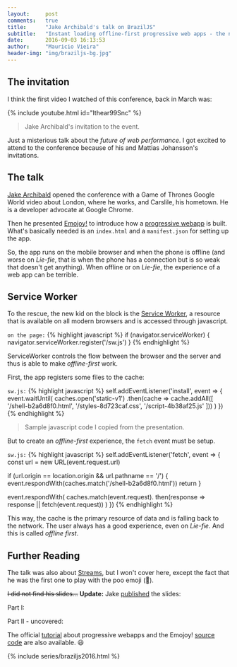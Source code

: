 ```yaml
---
layout:     post
comments:   true
title:      "Jake Archibald's talk on BrazilJS"
subtitle:   "Instant loading offline-first progressive web apps - the next generation - part II uncovered "
date:       2016-09-03 16:13:53
author:     "Mauricio Vieira"
header-img: "img/braziljs-bg.jpg"
---
```


<h2 class="section-heading">The invitation</h2>

I think the first video I watched of this conference, back in March was:

{% include youtube.html id="lthear99Snc" %}

<blockquote>Jake Archibald's invitation to the event.</blockquote>

Just a misterious talk about the _future of web performance_. I got excited to attend to the conference because of his and Mattias Johansson's invitations. 

<h2 class="section-heading">The talk</h2>

[Jake Archibald](https://jakearchibald.com) opened the conference with a Game of Thrones Google World video about London, where he works, and Carslile, his hometown. He is a developer advocate at Google Chrome.

Then he presented [Emojoy!](http://jakearchibald-gcm.appspot.com) to introduce how a [progressive webapp](https://developers.google.com/web/progressive-web-apps/) is built. What's basically needed is an <code>index.html</code> and a <code>manifest.json</code> for setting up the app.

So, the app runs on the mobile browser and when the phone is offline (and worse on _Lie-fie_, that is when the phone has a connection but is so weak that doesn't get anything). When offline or on _Lie-fie_, the experience of a web app can be terrible.

<h2 class="section-heading">Service Worker</h2>

To the rescue, the new kid on the block is the [Service Worker](http://www.html5rocks.com/en/tutorials/service-worker/introduction/), a resource that is available on all modern browsers and is accessed through javascript.

<code>on the page:</code>
{% highlight javascript %}
if (navigator.serviceWorker) {
  navigator.serviceWorker.register('/sw.js')
}
{% endhighlight %}

ServiceWorker controls the flow between the browser and the server and thus is able to make _offline-first_ work.

First, the app registers some files to the cache:

<code>sw.js:</code>
{% highlight javascript %}
self.addEventListener('install', event => {
  event.waitUntil(
    caches.open('static-v1')
      .then(cache => cache.addAll([
        '/shell-b2a6d8f0.html',
        '/styles-8d723caf.css',
        '/script-4b38af25.js'
      ]))
  )
})
{% endhighlight %}
<blockquote>Sample javascript code I copied from the presentation.</blockquote>

But to create an _offline-first_ experience, the <code>fetch</code> event must be setup.

<code>sw.js:</code>
{% highlight javascript %}
self.addEventListener('fetch', event => {
  const url = new URL(event.request.url)

  if (url.origin == location.origin && url.pathname == '/') {
    event.respondWith(caches.match('/shell-b2a6d8f0.html'))
    return
  }

  event.respondWith(
    caches.match(event.request).
      then(response => response || fetch(event.request))
  )
})
{% endhighlight %}

This way, the cache is the primary resource of data and is falling back to the network. The user always has a good experience, even on _Lie-fie_. And this is called _offline first_.

<h2 class="section-heading">Further Reading</h2>

The talk was also about [Streams](https://jakearchibald.com/2016/streams-ftw/), but I won't cover here, except the fact that he was the first one to play with the poo emoji (💩).

<s>I did not find his slides...</s> <b>Update:</b> Jake [published](https://twitter.com/jaffathecake/status/772211953460707328) the slides:

Part I:
<script async class="speakerdeck-embed" data-id="f3406bb4c82744738ede2f3d2ab1bb74" data-ratio="1.77777777777778" src="//speakerdeck.com/assets/embed.js"></script>

Part II - uncovered:
<script async class="speakerdeck-embed" data-id="ef3764c11dbf4091b1bcaf2750f9372b" data-ratio="1.77777777777778" src="//speakerdeck.com/assets/embed.js"></script>

The official [tutorial](https://developers.google.com/web/fundamentals/getting-started/) about progressive webapps and the Emojoy! [source code](https://github.com/jakearchibald/emojoy/) are also available. 😃

{% include series/braziljs2016.html %}
